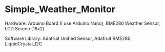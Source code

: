# Simple_Weather_Monitor

Hardware: Arduino Board (I use Arduino Nano), BME280 Weather Sensor, LCD Screen (16x2)

Software Library: Adafruit Unified Sensor, Adafruit BME280, LiquidCrystal_I2C
